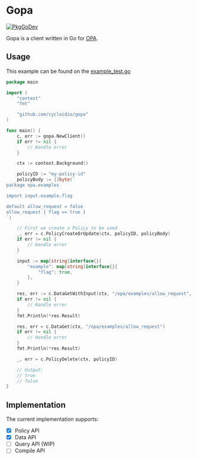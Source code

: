 # Gopa 

[![PkgGoDev](https://pkg.go.dev/badge/github.com/cycloidio/gopa)](https://pkg.go.dev/github.com/cycloidio/gopa)

Gopa is a client written in Go for [OPA](https://openpolicyagent.org/).

## Usage

This example can be found on the [example_test.go](https://github.com/cycloidio/gopa/blob/master/example_test.go)

```go
package main

import (
	"context"
	"fmt"

	"github.com/cycloidio/gopa"
)

func main() {
	c, err := gopa.NewClient()
	if err != nil {
		// Handle error
	}

	ctx := context.Background()

	policyID := "my-policy-id"
	policyBody := []byte(`
package opa.examples

import input.example.flag

default allow_request = false
allow_request { flag == true }
`)

	// First we create a Policy to be used
	_, err = c.PolicyCreateOrUpdate(ctx, policyID, policyBody)
	if err != nil {
		// Handle error
	}

	input := map[string]interface{}{
		"example": map[string]interface{}{
			"flag": true,
		},
	}

	res, err := c.DataGetWithInput(ctx, "/opa/examples/allow_request", input)
	if err != nil {
		// Handle error
	}
	fmt.Println(*res.Result)

	res, err = c.DataGet(ctx, "/opa/examples/allow_request")
	if err != nil {
		// Handle error
	}
	fmt.Println(*res.Result)

	_, err = c.PolicyDelete(ctx, policyID)

	// Output:
	// true
	// false
}
```

## Implementation

The current implementation supports:

* [x] Policy API
* [x] Data API
* [ ] Query API (WIP)
* [ ] Compile API
